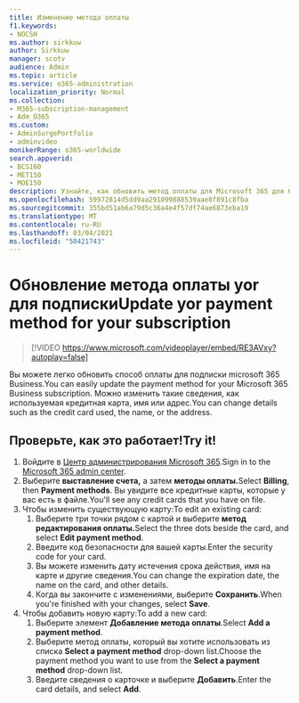 ```yaml
---
title: Изменение метода оплаты
f1.keywords:
- NOCSH
ms.author: sirkkuw
author: Sirkkuw
manager: scotv
audience: Admin
ms.topic: article
ms.service: o365-administration
localization_priority: Normal
ms.collection:
- M365-subscription-management
- Adm_O365
ms.custom:
- AdminSurgePortfolio
- adminvideo
monikerRange: o365-worldwide
search.appverid:
- BCS160
- MET150
- MOE150
description: Узнайте, как обновить метод оплаты для Microsoft 365 для бизнеса.
ms.openlocfilehash: 59972814d5dd9aa291099888539aae8f891c8fba
ms.sourcegitcommit: 355bd51ab6a79d5c36a4e4f57df74ae6873eba19
ms.translationtype: MT
ms.contentlocale: ru-RU
ms.lasthandoff: 03/04/2021
ms.locfileid: "50421743"
---
```

# <a name="update-yor-payment-method-for-your-subscription"></a><span data-ttu-id="f39ff-103">Обновление метода оплаты yor для подписки</span><span class="sxs-lookup"><span data-stu-id="f39ff-103">Update yor payment method for your subscription</span></span>

> [!VIDEO https://www.microsoft.com/videoplayer/embed/RE3AVxy?autoplay=false]

<span data-ttu-id="f39ff-104">Вы можете легко обновить способ оплаты для подписки microsoft 365 Business.</span><span class="sxs-lookup"><span data-stu-id="f39ff-104">You can easily update the payment method for your Microsoft 365 Business subscription.</span></span> <span data-ttu-id="f39ff-105">Можно изменить такие сведения, как используемая кредитная карта, имя или адрес.</span><span class="sxs-lookup"><span data-stu-id="f39ff-105">You can change details such as the credit card used, the name, or the address.</span></span>

## <a name="try-it"></a><span data-ttu-id="f39ff-106">Проверьте, как это работает!</span><span class="sxs-lookup"><span data-stu-id="f39ff-106">Try it!</span></span>

1. <span data-ttu-id="f39ff-107">Войдите в [Центр администрирования Microsoft 365](https://admin.microsoft.com).</span><span class="sxs-lookup"><span data-stu-id="f39ff-107">Sign in to the [Microsoft 365 admin center](https://admin.microsoft.com).</span></span>
1. <span data-ttu-id="f39ff-108">Выберите **выставление счета,** а затем **методы оплаты.**</span><span class="sxs-lookup"><span data-stu-id="f39ff-108">Select **Billing**, then **Payment methods**.</span></span> <span data-ttu-id="f39ff-109">Вы увидите все кредитные карты, которые у вас есть в файле.</span><span class="sxs-lookup"><span data-stu-id="f39ff-109">You'll see any credit cards that you have on file.</span></span>
1. <span data-ttu-id="f39ff-110">Чтобы изменить существующую карту:</span><span class="sxs-lookup"><span data-stu-id="f39ff-110">To edit an existing card:</span></span>
    1. <span data-ttu-id="f39ff-111">Выберите три точки рядом с картой и выберите **метод редактирования оплаты.**</span><span class="sxs-lookup"><span data-stu-id="f39ff-111">Select the three dots beside the card, and select **Edit payment method**.</span></span>
    1. <span data-ttu-id="f39ff-112">Введите код безопасности для вашей карты.</span><span class="sxs-lookup"><span data-stu-id="f39ff-112">Enter the security code for your card.</span></span>
    1. <span data-ttu-id="f39ff-113">Вы можете изменить дату истечения срока действия, имя на карте и другие сведения.</span><span class="sxs-lookup"><span data-stu-id="f39ff-113">You can change the expiration date, the name on the card, and other details.</span></span>
    1. <span data-ttu-id="f39ff-114">Когда вы закончите с изменениями, выберите **Сохранить**.</span><span class="sxs-lookup"><span data-stu-id="f39ff-114">When you're finished with your changes, select **Save**.</span></span>
1. <span data-ttu-id="f39ff-115">Чтобы добавить новую карту:</span><span class="sxs-lookup"><span data-stu-id="f39ff-115">To add a new card:</span></span>
    1. <span data-ttu-id="f39ff-116">Выберите элемент **Добавление метода оплаты**.</span><span class="sxs-lookup"><span data-stu-id="f39ff-116">Select **Add a payment method**.</span></span>
    1. <span data-ttu-id="f39ff-117">Выберите метод оплаты, который вы хотите использовать из списка **Select a payment method** drop-down list.</span><span class="sxs-lookup"><span data-stu-id="f39ff-117">Choose the payment method you want to use from the **Select a payment method** drop-down list.</span></span>
    1. <span data-ttu-id="f39ff-118">Введите сведения о карточке и выберите **Добавить**.</span><span class="sxs-lookup"><span data-stu-id="f39ff-118">Enter the card details, and select **Add**.</span></span>
